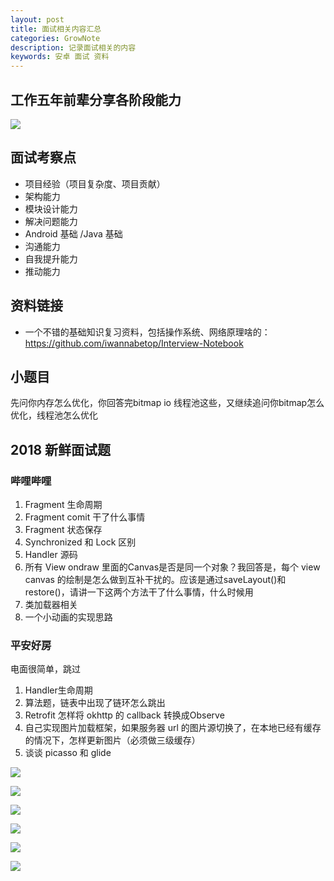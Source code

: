 ```yaml
---
layout: post
title: 面试相关内容汇总
categories: GrowNote
description: 记录面试相关的内容
keywords: 安卓 面试 资料
---
```


## 工作五年前辈分享各阶段能力

![](http://oqg4nua5z.bkt.clouddn.com/%E8%A7%84%E5%88%920.jpeg)

## 面试考察点

- 项目经验（项目复杂度、项目贡献） 
- 架构能力 
- 模块设计能力 
- 解决问题能力 
- Android 基础 /Java 基础 
- 沟通能力 
- 自我提升能力 
- 推动能力 

## 资料链接

- 一个不错的基础知识复习资料，包括操作系统、网络原理啥的：https://github.com/iwannabetop/Interview-Notebook

## 小题目

先问你内存怎么优化，你回答完bitmap io 线程池这些，又继续追问你bitmap怎么优化，线程池怎么优化

## 2018 新鲜面试题

### 哔哩哔哩

1. Fragment 生命周期
2. Fragment comit 干了什么事情
3. Fragment 状态保存
4. Synchronized 和 Lock 区别
5. Handler 源码
6. 所有 View ondraw 里面的Canvas是否是同一个对象？我回答是，每个 view canvas 的绘制是怎么做到互补干扰的。应该是通过saveLayout()和 restore()，请讲一下这两个方法干了什么事情，什么时候用
7. 类加载器相关
8. 一个小动画的实现思路

### 平安好房

电面很简单，跳过

1. Handler生命周期
2. 算法题，链表中出现了链环怎么跳出
3. Retrofit 怎样将 okhttp 的 callback 转换成Observe
4. 自己实现图片加载框架，如果服务器 url 的图片源切换了，在本地已经有缓存的情况下，怎样更新图片（必须做三级缓存）
5. 谈谈 picasso 和 glide

![](http://oqg4nua5z.bkt.clouddn.com/%E9%9D%A2%E8%AF%95%E9%A2%981.jpeg)


![](http://oqg4nua5z.bkt.clouddn.com/%E9%9D%A2%E8%AF%95%E9%A2%982.jpeg)

![](http://oqg4nua5z.bkt.clouddn.com/%E9%9D%A2%E8%AF%95%E9%A2%983.jpeg)

![](http://oqg4nua5z.bkt.clouddn.com/%E9%9D%A2%E8%AF%95%E9%A2%984.jpeg)


![](http://oqg4nua5z.bkt.clouddn.com/blog/%E9%9D%A2%E8%AF%95.jpeg)

![](http://ww1.sinaimg.cn/large/b1aad299gy1ft4ob60luzj20ku3k44p7.jpg)